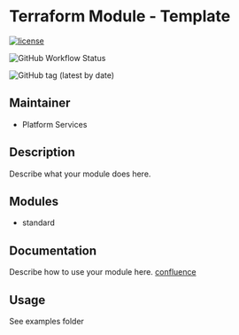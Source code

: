 # Terraform Module - Template

[![license](https://img.shields.io/badge/License-Apache%202.0-blue.svg)](https://opensource.org/licenses/Apache-2.0)

![GitHub Workflow Status](https://img.shields.io/github/workflow/status/ohpensource/terraform-aws-ohp-lambda/continuous-delivery)

![GitHub tag (latest by date)](https://img.shields.io/github/v/tag/ohpensource/terraform-aws-ohp-lambda)

## Maintainer

* Platform Services

## Description

Describe what your module does here.

## Modules

* standard

## Documentation

Describe how to use your module here.
[confluence](https://ohpendev.atlassian.net/wiki/spaces/CCE/pages/2062320795/Terraform+Modules)

## Usage

See examples folder
